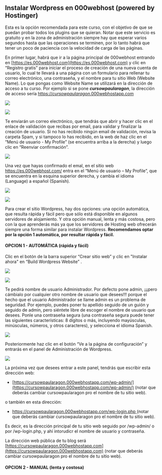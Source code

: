 ## Instalar Wordpress en 000webhost \(powered by Hostinger\)

Esta es la opción recomendada para este curso, con el objetivo de que se puedan probar todos los plugins que se quieran. Notar que este servicio es gratuito y en la zona de administración siempre hay que esperar varios segundos hasta que las operaciones se terminen, por lo tanto habrá que tener un poco de paciencia con la velocidad de carga de las páginas.

En primer lugar, habrá que ir a la página principal de 000webhost entrando en [https://es.000webhost.com](https://es.000webhost.com) y clic en “Registro gratis” para iniciar el proceso de creación de una nueva cuenta de usuario, lo cual te llevará a una página con un formulario para rellenar tu correo electrónico, una contraseña, y el nombre para tu sitio Web \(Website Name\). Lo que pongas como Website Name se utilizará en la dirección de acceso a tu curso. Por ejemplo si se pone _**cursowpaularagon**_, la dirección de acceso sería [https://_cursowpaularagon_.000webhostapp.com](https://curso.000webhostapp.com) 

![](/assets/hosting0-alta.png)

![](/assets/hosting1-bienvenida.png)

Te enviarán un correo electrónico, que tendrás que abrir y hacer clic en el enlace de validación que recibas por email, para validar y finalizar la creación de usuario. Si no has recibido ningún email de validación, revisa la carpeta Spam, y si tampoco lo has recibido, en la web de haz clic en el “Menú de usuario - My Profile” \(se encuentra arriba a la derecha\) y luego clic en “Reenviar confirmación”.

![](/assets/hosting2-email.png)

Una vez que hayas confirmado el emal, en el sitio web https://es.000webhost.com/ entra en el “Menú de usuario – My Profile”, que se encuentra en la esquina superior derecha, y cambia el idioma \(Language\) a español \(Spanish\).

![](/assets/hosting3-myprofile.png)

![](/assets/hosting4-es-es.png)

Para crear el sitio Wordpress, hay dos opciones: una opción automática, que resulta rápida y fácil pero que sólo está disponible en algunos servidores de alojamiento. Y otra opción manual, lenta y más costosa, pero con la que aprenderás más ya que los servidores de Hosting web ofrecerán siempre una forma similar para instalar Wordpress. **Recomendamos optar por la opción 1 automática, por resultar rápida y fácil.**

#### OPCION 1 - AUTOMÁTICA \(rápida y fácil\)

Clic en el botón de la barra superior “Crear sitio web” y clic en "Instalar ahora" en “Build Wordpress Website”.

![](/assets/hosting5-boton-crear.png)

![](/assets/hosting6-boton-crear-wp.png)

Te pedirá nombre de usuario Administrador. Por defecto pone admin, ¡¡¡pero cámbialo por cualquier otro nombre de usuario que desees!!! porque el hecho que el usuario Administrador se llame admin es un problema de seguridad. Por ejemplo, puedes poner tu apellido seguido de un guión y seguido de admin, pero siéntete libre de escoger el nombre de usuario que desees. Ponle una contraseña segura \(una contraseña segura puede tener las siguientes características: 8 dígitos o más, incluyendo mayúsculas, minúsculas, números, y otros caracteres\), y selecciona el idioma Spanish.

![](/assets/hosting7-crear-wp.png)

Posteriormente haz clic en el botón “Ve a la página de configuración” y entrarás en el panel de Administración de Wordpress.

![](/assets/hosting8-wp-creado.png)

La próxima vez que desees entrar a este panel, tendrás que escribir esta dirección web:

* [https://cursowpaularagon.000webhostapp.com/wp-admin/](https://cursowpaularagon.000webhostapp.com/wp-admin/) \(notar que deberás cambiar cursowpaularagon pro el nombre de tu sitio web\).

o también en esta dirección:

* [https://cursowpaularagon.000webhostapp.com/wp-login.php  ](https://cursowpaularagon.000webhostapp.com/wp-login.php) \(notar que deberás cambiar cursowpaularagon pro el nombre de tu sitio web\).

Es decir, es la dirección principal de tu sitio web seguido por /wp-admin/ o por /wp-login.php, y ahí intorudicr el nombre de usuario y contraseña.

La dirección web pública de tu blog será [https://cursowpaularagon.000webhostapp.com](https://cursowpaularagon.000webhostapp.com) \(notar que deberás cambiar cursowpaularagon pro el nombre de tu sitio web\).

#### OPCION 2 - MANUAL \(lenta y costosa\)



